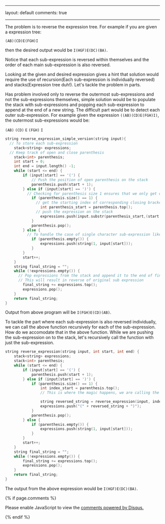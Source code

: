 
---
layout: default
comments: true

---

The problem is to reverse the expression tree. For example if you are given a expression tree:

`(AB)(CD)E(FGH)I`

then the desired output would be `I(HGF)E(DC)(BA)`.

Notice that each sub-expression is reversed within themselves and the order of each main sub-expression is also reversed.

Looking at the given and desired expression gives a hint that solution would require the use of recursion(Each sub-expression is individually reversed) and stacks(Expression tree duh!). Let's tackle the problem in parts.

Has problem involved only to reverse the outermost sub-expressions and not the sub-expressions themselves, simple solution would be to populate the stack with sub-expressions and popping each sub-expression to append at the end of a new string. The difficult part would be to detect each outer sub-expression. For example given the expression `((AB)(CD)E(FGH)I)`, the outermost sub-expressions would be:

  `(AB)` `(CD)`  `E`  `(FGH)`  `I`

```c++
string reverse_expression_simple_version(string input){
  // To store each sub-expression
    stack<string> expressions;
  // Keep track of open and close parenthesis
    stack<int> parenthesis;
    int start = 0;
    int end = input.length() -1;
    while (start <= end) {
        if (input[start] == '(') {
            // Push the position of open parenthesis on the stack
            parenthesis.push(start + 1);
        } else if (input[start] == ')') {
          // Checking for parenthesis size 1 ensures that we only get outer most sub-expressions and not sub-expressions of sub-expression
            if (parenthesis.size() == 1) {
              // get the starting index of corresponding closing bracket
                int parenthesis_start = parenthesis.top();
              // push the expression on the stack
                expressions.push(input.substr(parenthesis_start,(start - index_start + 1)));
            }
            parenthesis.pop();
        } else {
          // To handle the case of single character sub-expression like E, I in above example
            if (parenthesis.empty()) {
                expressions.push(string(1, input[start]));
            }
        }
        start++;
    }
    string final_string = "";
    while (!expressions.empty()) {
      // Pop expressions from the stack and append it to the end of final_string
      // This will result in reverse of original sub expression
        final_string += expressions.top();
        expressions.pop();
    }
    return final_string;
}
```

Output from above program will be `I(FGH)E(CD)(AB)`.

To tackle the part where each sub-expression is also reversed individually, we can call the above function recursively for each of the sub-expression. How do we accomodate that in the above function. While we are pushing the sub-expression on to the stack, let's recursively call the function with just the sub-expression.

```C++
string reverse_expression(string input, int start, int end) {
    stack<string> expressions;
    stack<int> parenthesis;
    while (start <= end) {
        if (input[start] == '(') {
            parenthesis.push(start + 1);
        } else if (input[start] == ')') {
            if (parenthesis.size() == 1) {
                int index_start = parenthesis.top();
                // This is where the magic happens, we are calling the function recursively with sub-expression as output and  storing the result in stack which will be used to form  the main recursive expression

                string reversed_string = reverse_expression(input, index_start, start - 1);
                expressions.push("(" + reversed_string + ")");
            }
            parenthesis.pop();
        } else {
            if (parenthesis.empty()) {
                expressions.push(string(1, input[start]));
            }
        }
        start++;
    }
    string final_string = "";
    while (!expressions.empty()) {
        final_string += expressions.top();
        expressions.pop();
    }
    return final_string;
}
```

The output from the above expression would be `I(HGF)E(DC)(BA)`.

{% if page.comments %}
<div id="disqus_thread"></div>
<script>

/**
*  RECOMMENDED CONFIGURATION VARIABLES: EDIT AND UNCOMMENT THE SECTION BELOW TO INSERT DYNAMIC VALUES FROM YOUR PLATFORM OR CMS.
*  LEARN WHY DEFINING THESE VARIABLES IS IMPORTANT: https://disqus.com/admin/universalcode/#configuration-variables*/
/*
var disqus_config = function () {
this.page.url = "http://shubhg.me";  // Replace PAGE_URL with your page's canonical URL variable
this.page.identifier = "http://shubhg.me"; // Replace PAGE_IDENTIFIER with your page's unique identifier variable
};
*/
(function() { // DON'T EDIT BELOW THIS LINE
var d = document, s = d.createElement('script');
s.src = 'https://shubhg-me.disqus.com/embed.js';
s.setAttribute('data-timestamp', +new Date());
(d.head || d.body).appendChild(s);
})();
</script>
<noscript>Please enable JavaScript to view the <a href="https://disqus.com/?ref_noscript">comments powered by Disqus.</a></noscript>

{% endif %}
